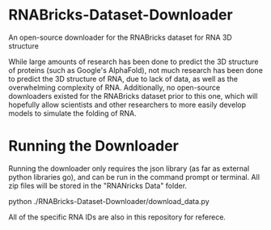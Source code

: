# RNABricks-Dataset-Downloader
An open-source downloader for the RNABricks dataset for RNA 3D structure

While large amounts of research has been done to predict the 3D structure of proteins (such as Google's AlphaFold), not much research has been done to predict the 3D structure of RNA, due to lack of data, as well as the overwhelming complexity of RNA. Additionally, no open-source downloaders existed for the RNABricks dataset prior to this one, which will hopefully allow scientists and other researchers to more easily develop models to simulate the folding of RNA.

# Running the Downloader

Running the downloader only requires the json library (as far as external python libraries go), and can be run in the command prompt or terminal. All zip files will be stored in the "RNANricks Data" folder.

python ./RNABricks-Dataset-Downloader/download_data.py

All of the specific RNA IDs are also in this repository for referece.
